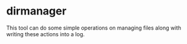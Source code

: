 # dirmanager
This tool can do some simple operations on managing files along with writing these actions into a log.
